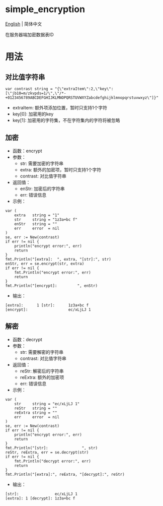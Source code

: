 # simple_encryption
[English](README.md) | 简体中文

在服务器端加密数据表ID

# 用法
## 对比值字符串
```
var contrast string = "{\"extraItem\":2,\"key\":[\"jb10=m/zkvpds=1/\",\"/*-+0123456789ABCDEFGHIJKLMNOPQRSTUVWXYZabcdefghijklmnopqrstuvwxyz\"]}"
```
- extraItem: 额外项添加位置，暂时只支持1个字符
- key[0]: 加密用的key
- key[1]: 加密用的字符集，不在字符集内的字符将被忽略

## 加密
- 函数：encrypt
- 参数：
    - str: 需要加密的字符串
    - extra: 额外的加密项，暂时只支持1个字符
    - contrast: 对比值字符串
- 返回值：
    - enStr: 加密后的字符串
    - err: 错误信息
- 示例：
```
var (
    extra   string = "1"
    str     string = "1z3a+bc f"
    enStr   string = ""
    err     error  = nil
)
se, err := New(contrast)
if err != nil {
    println("encrypt error:", err)
    return
}
fmt.Println("[extra]:  ", extra, "[str]:", str)
enStr, err = se.encrypt(str, extra)
if err != nil {
    fmt.Println("encrypt error:", err)
    return
}
fmt.Println("[encrypt]:         ", enStr)
```
- 输出：
```
[extra]:      1 [str]:      1z3a+bc f
[encrypt]:                  ec/xLjLJ 1
```

## 解密
- 函数：decrypt
- 参数：
    - str: 需要解密的字符串
    - contrast: 对比值字符串
- 返回值：
    - reStr: 解密后的字符串
    - reExtra: 额外的加密项
    - err: 错误信息
- 示例：
```
var (
    str     string = "ec/xLjLJ 1"
    reStr   string = ""
    reExtra string = ""
    err     error  = nil
)
se, err := New(contrast)
if err != nil {
    println("encrypt error:", err)
    return
}
fmt.Println("[str]:               ", str)
reStr, reExtra, err = se.decrypt(str)
if err != nil {
    fmt.Println("decrypt error:", err)
    return
}
fmt.Println("[extra]:", reExtra, "[decrypt]:", reStr)
```
- 输出：
```
[str]:                ec/xLjLJ 1
[extra]: 1 [decrypt]: 1z3a+bc f
```
